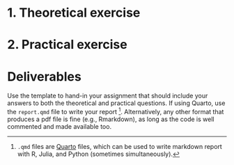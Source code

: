 # 1. Theoretical exercise



# 2. Practical exercise


# Deliverables

 Use the template to hand-in your assignment that should include your answers to both the theoretical and practical questions. If using Quarto, use the `report.qmd` file to write your report [^1]. Alternatively, any other format that produces a pdf file is fine (e.g., Rmarkdown), as long as the code is well commented and made available too.

[^1]: `.qmd` files are [Quarto](https://quarto.org/) files, which can be used to write markdown report with R, Julia, and Python (sometimes simultaneously).
